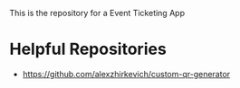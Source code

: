This is the repository for a Event Ticketing App

# Helpful Repositories
- https://github.com/alexzhirkevich/custom-qr-generator
